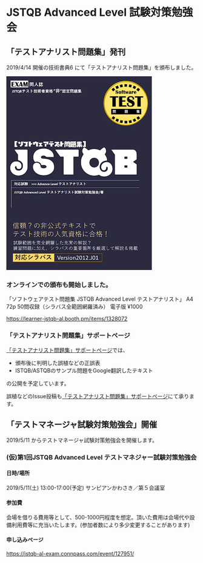 # JSTQB Advanced Level 試験対策勉強会

## 「テストアナリスト問題集」発刊

2019/4/14 開催の技術書典6 にて「テストアナリスト問題集」を頒布しました。

![表紙](https://raw.githubusercontent.com/learnerjstqb/learnerjstqb.github.io/master/images/cover.png)

### オンラインでの頒布も開始しました。
「ソフトウェアテスト問題集 JSTQB Advanced Level テストアナリスト」
A4 72p 50問収録（シラバス全範囲網羅済み）
電子版 ¥1000

https://learner-jstqb-al.booth.pm/items/1328072

### 「テストアナリスト問題集」サポートページ

[「テストアナリスト問題集」サポートページ](https://github.com/learnerjstqb/alta_workbook_support)では、

* 頒布後に判明した誤植などの正誤表
* ISTQB/ASTQBのサンプル問題をGoogle翻訳したテキスト

の公開を予定しています。

誤植などのIssue投稿も[「テストアナリスト問題集」サポートページ](https://github.com/learnerjstqb/alta_workbook_support)にて承ります。

## 「テストマネージャ試験対策勉強会」開催

2019/5/11 からテストマネージャ試験対策勉強会を開催します。

### (仮)第1回JSTQB Advanced Level テストマネジャー試験対策勉強会

#### 日時/場所
2019/5/11(土) 13:00-17:00(予定) サンピアンかわさき／第５会議室

#### 参加費
会場を借りる費用等として、500-1000円程度を想定。頂いた費用は会場代や設備利用費等に充当いたします。(参加者数により多少変更することがあります)

#### 申し込みページ
https://jstqb-al-exam.connpass.com/event/127951/

